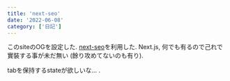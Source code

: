 ```yaml
---
title: 'next-seo'
date: '2022-06-08'
category: ['日記']
---
```


このsiteのOGを設定した.
[next-seo](https://www.npmjs.com/package/next-seo)を利用した.
Next.js, 何でも有るので己れで實裝する事が未だ無い (餘り攻めてないのも有り).

tabを保持するstateが欲しいな… .